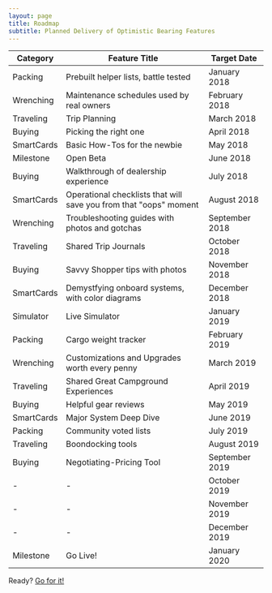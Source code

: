 ```yaml
---
layout: page
title: Roadmap
subtitle: Planned Delivery of Optimistic Bearing Features
---
```


Category  | Feature Title                                                           | Target Date 
-------   | -------------------------------------                                   | --------            
Packing   |	Prebuilt helper lists, battle tested 	                                | January 2018
Wrenching |	Maintenance schedules used by real owners 	                            | February 2018
Traveling |	Trip Planning 	                                                        | March 2018
Buying	  |	Picking the right one 	                                                | April 2018
SmartCards|	Basic How-Tos for the newbie 	                                        | May 2018
Milestone |	Open Beta 	                                                            | June 2018
Buying	  |	Walkthrough of dealership experience 	                                | July 2018
SmartCards|	Operational checklists that will save you from that "oops" moment 	    | August 2018
Wrenching |	Troubleshooting guides with photos and gotchas  	                    | September 2018
Traveling |  Shared Trip Journals 	                                                | October 2018
Buying	  |	Savvy Shopper tips with photos   	                                    | November 2018
SmartCards|	Demystfying onboard systems, with color diagrams 	                    | December 2018
Simulator |	Live Simulator 	                                                        | January 2019
Packing	  |	Cargo weight tracker 	                                                | February 2019
Wrenching |	Customizations and Upgrades worth every penny                           | March 2019
Traveling |	Shared Great Campground Experiences 	                                | April 2019
Buying	  |	Helpful gear reviews 	                                                | May 2019
SmartCards|	Major System Deep Dive   	                                            | June 2019
Packing	  |	Community voted lists 	                                                | July 2019
Traveling |	Boondocking tools 	                                                    | August 2019
Buying	  |	Negotiating-Pricing Tool 	                                            | September 2019
-	      | -		                                                                | October 2019
-         |	-                    	                                                | November 2019
-         | -	                                                                    | December 2019
Milestone | Go Live!                                                              	| January 2020

<div class="col-sm-12 align-self-center feature-card spacer-top call-to-action">
  Ready?
  <a href="https://app.optimisticbearings.majway.com/signup">Go for it!</a>
</div>